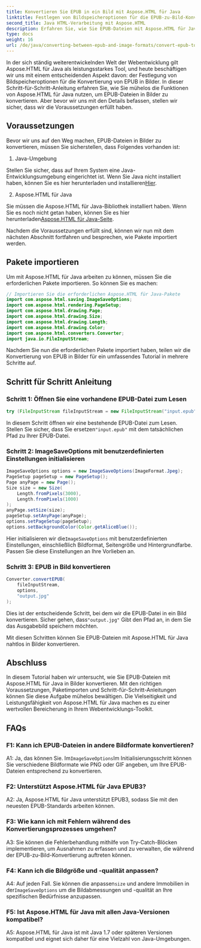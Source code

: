 ```yaml
---
title: Konvertieren Sie EPUB in ein Bild mit Aspose.HTML für Java
linktitle: Festlegen von Bildspeicheroptionen für die EPUB-zu-Bild-Konvertierung
second_title: Java HTML-Verarbeitung mit Aspose.HTML
description: Erfahren Sie, wie Sie EPUB-Dateien mit Aspose.HTML für Java in Bilder konvertieren. Diese Schritt-für-Schritt-Anleitung behandelt Voraussetzungen, Paketimporte und den Konvertierungsprozess.
type: docs
weight: 16
url: /de/java/converting-between-epub-and-image-formats/convert-epub-to-image-specify-image-save-options/
---
```

In der sich ständig weiterentwickelnden Welt der Webentwicklung gilt Aspose.HTML für Java als leistungsstarkes Tool, und heute beschäftigen wir uns mit einem entscheidenden Aspekt davon: der Festlegung von Bildspeicheroptionen für die Konvertierung von EPUB in Bilder. In dieser Schritt-für-Schritt-Anleitung erfahren Sie, wie Sie mühelos die Funktionen von Aspose.HTML für Java nutzen, um EPUB-Dateien in Bilder zu konvertieren. Aber bevor wir uns mit den Details befassen, stellen wir sicher, dass wir die Voraussetzungen erfüllt haben.

## Voraussetzungen

Bevor wir uns auf den Weg machen, EPUB-Dateien in Bilder zu konvertieren, müssen Sie sicherstellen, dass Folgendes vorhanden ist:

1. Java-Umgebung

 Stellen Sie sicher, dass auf Ihrem System eine Java-Entwicklungsumgebung eingerichtet ist. Wenn Sie Java nicht installiert haben, können Sie es hier herunterladen und installieren[Hier](https://www.java.com).

2. Aspose.HTML für Java

 Sie müssen die Aspose.HTML für Java-Bibliothek installiert haben. Wenn Sie es noch nicht getan haben, können Sie es hier herunterladen[Aspose.HTML für Java-Seite](https://releases.aspose.com/html/java/).

Nachdem die Voraussetzungen erfüllt sind, können wir nun mit dem nächsten Abschnitt fortfahren und besprechen, wie Pakete importiert werden.

## Pakete importieren

Um mit Aspose.HTML für Java arbeiten zu können, müssen Sie die erforderlichen Pakete importieren. So können Sie es machen:

```java
// Importieren Sie die erforderlichen Aspose.HTML für Java-Pakete
import com.aspose.html.saving.ImageSaveOptions;
import com.aspose.html.rendering.PageSetup;
import com.aspose.html.drawing.Page;
import com.aspose.html.drawing.Size;
import com.aspose.html.drawing.Length;
import com.aspose.html.drawing.Color;
import com.aspose.html.converters.Converter;
import java.io.FileInputStream;
```

Nachdem Sie nun die erforderlichen Pakete importiert haben, teilen wir die Konvertierung von EPUB in Bilder für ein umfassendes Tutorial in mehrere Schritte auf.

## Schritt für Schritt Anleitung

### Schritt 1: Öffnen Sie eine vorhandene EPUB-Datei zum Lesen

```java
try (FileInputStream fileInputStream = new FileInputStream("input.epub")) {
```

In diesem Schritt öffnen wir eine bestehende EPUB-Datei zum Lesen. Stellen Sie sicher, dass Sie ersetzen`"input.epub"` mit dem tatsächlichen Pfad zu Ihrer EPUB-Datei.

### Schritt 2: ImageSaveOptions mit benutzerdefinierten Einstellungen initialisieren

```java
ImageSaveOptions options = new ImageSaveOptions(ImageFormat.Jpeg);
PageSetup pageSetup = new PageSetup();
Page anyPage = new Page();
Size size = new Size(
    Length.fromPixels(3000),
    Length.fromPixels(1000)
);
anyPage.setSize(size);
pageSetup.setAnyPage(anyPage);
options.setPageSetup(pageSetup);
options.setBackgroundColor(Color.getAliceBlue());
```

 Hier initialisieren wir die`ImageSaveOptions` mit benutzerdefinierten Einstellungen, einschließlich Bildformat, Seitengröße und Hintergrundfarbe. Passen Sie diese Einstellungen an Ihre Vorlieben an.

### Schritt 3: EPUB in Bild konvertieren

```java
Converter.convertEPUB(
    fileInputStream,
    options,
    "output.jpg"
);
```

 Dies ist der entscheidende Schritt, bei dem wir die EPUB-Datei in ein Bild konvertieren. Sicher gehen, dass`"output.jpg"` Gibt den Pfad an, in dem Sie das Ausgabebild speichern möchten.

Mit diesen Schritten können Sie EPUB-Dateien mit Aspose.HTML für Java nahtlos in Bilder konvertieren.

## Abschluss

In diesem Tutorial haben wir untersucht, wie Sie EPUB-Dateien mit Aspose.HTML für Java in Bilder konvertieren. Mit den richtigen Voraussetzungen, Paketimporten und Schritt-für-Schritt-Anleitungen können Sie diese Aufgabe mühelos bewältigen. Die Vielseitigkeit und Leistungsfähigkeit von Aspose.HTML für Java machen es zu einer wertvollen Bereicherung in Ihrem Webentwicklungs-Toolkit.

## FAQs

### F1: Kann ich EPUB-Dateien in andere Bildformate konvertieren?

 A1: Ja, das können Sie. Im`ImageSaveOptions`Im Initialisierungsschritt können Sie verschiedene Bildformate wie PNG oder GIF angeben, um Ihre EPUB-Dateien entsprechend zu konvertieren.

### F2: Unterstützt Aspose.HTML für Java EPUB3?

A2: Ja, Aspose.HTML für Java unterstützt EPUB3, sodass Sie mit den neuesten EPUB-Standards arbeiten können.

### F3: Wie kann ich mit Fehlern während des Konvertierungsprozesses umgehen?

A3: Sie können die Fehlerbehandlung mithilfe von Try-Catch-Blöcken implementieren, um Ausnahmen zu erfassen und zu verwalten, die während der EPUB-zu-Bild-Konvertierung auftreten können.

### F4: Kann ich die Bildgröße und -qualität anpassen?

 A4: Auf jeden Fall. Sie können die anpassen`size` und andere Immobilien in der`ImageSaveOptions` um die Bildabmessungen und -qualität an Ihre spezifischen Bedürfnisse anzupassen.

### F5: Ist Aspose.HTML für Java mit allen Java-Versionen kompatibel?

A5: Aspose.HTML für Java ist mit Java 1.7 oder späteren Versionen kompatibel und eignet sich daher für eine Vielzahl von Java-Umgebungen.